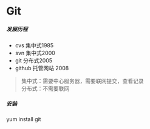 # Git
##### 发展历程
* cvs  集中式1985
* svn  集中式2000
* git  分布式2005
* github 托管网站 2008
> 集中式：需要中心服务器，需要联网提交，查看记录   
> 分布式：不需要联网
##### 安装
yum install git
